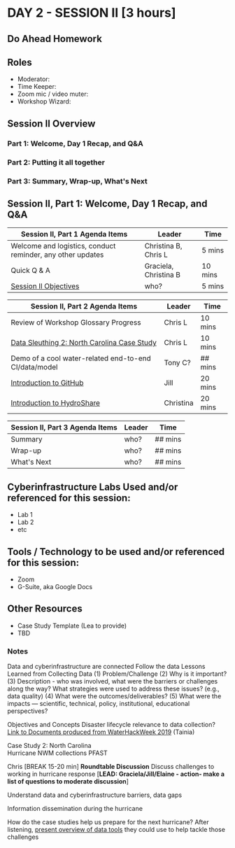 

# DAY 2 - SESSION II [3 hours]

## Do Ahead Homework

## Roles
* Moderator:
* Time Keeper:
* Zoom mic / video muter:
* Workshop Wizard: 

## Session II Overview
### Part 1: Welcome, Day 1 Recap, and Q&A
### Part 2: Putting it all together
### Part 3: Summary, Wrap-up, What's Next

## Session II, Part 1: Welcome, Day 1 Recap, and Q&A

Session II, Part 1 Agenda Items | Leader | Time 
---------------------------------------- | --------------- | ------- 
Welcome and logistics, conduct reminder, any other updates | Christina B, Chris L | 5 mins 
Quick Q & A | Graciela, Christina B | 10 mins 
[Session II Objectives](https://rapid-research.github.io/nc_pr_virtual_workshop/modules/sessionII_goals.html) | who? | 5 mins 

[//]: # (Any problems that need to be addressed) 

Session II, Part 2 Agenda Items | Leader | Time 
---------------------------------------- | --------------- | ------- 
Review of Workshop Glossary Progress | Chris L  | 10 mins
[Data Sleuthing 2: North Carolina Case Study](https://rapid-research.github.io/nc_pr_virtual_workshop/modules/data_sleuth_episode2_nc.html) | Chris L | 10 mins
Demo of a cool water-related end-to-end CI/data/model | Tony C? | ## mins
[Introduction to GitHub](https://rapid-research.github.io/nc_pr_virtual_workshop/modules/intro_to_github.html) | Jill | 20 mins
[Introduction to HydroShare](https://rapid-research.github.io/nc_pr_virtual_workshop/modules/intro_to_hydroshare.html) | Christina | 20 mins

Session II, Part 3 Agenda Items | Leader | Time 
---------------------------------------- | --------------- | ------- 
Summary| who? | ## mins
Wrap-up | who? | ## mins
What's Next | who? | ## mins

## Cyberinfrastructure Labs Used and/or referenced for this session:
* Lab 1
* Lab 2
* etc

## Tools / Technology to be used and/or referenced for this session:
* Zoom
* G-Suite, aka Google Docs

## Other Resources
* Case Study Template (Lea to provide)
* TBD

### Notes
Data and cyberinfrastructure are connected
Follow the data
Lessons Learned from Collecting Data
(1) Problem/Challenge
(2) Why is it important?
(3) Description - who was involved, what were the barriers or challenges along the way? What strategies were used to address these issues? (e.g., data quality)
(4) What were the outcomes/deliverables? 
(5) What were the impacts — scientific, technical, policy, institutional, educational perspectives?


Objectives and Concepts
Disaster lifecycle relevance to data collection?
<a href="https://drive.google.com/drive/u/1/folders/1emqV3tttq7lUPiJLncedqv3SBVG3heog">Link to Documents produced from WaterHackWeek 2019</a> (Tainia)

Case Study 2: North Carolina  
Hurricane NWM collections
PFAST
   <td>Chris
   <td colspan="3" >[BREAK 15-20 min]
   <td colspan="3" ><strong>Roundtable Discussion</strong>
Discuss challenges to working in hurricane response [<strong>LEAD: Graciela/Jill/Elaine - action- make a list of questions to moderate discussion</strong>] 
 
Understand data and cyberinfrastructure barriers, data gaps
 
Information dissemination during the hurricane
 
How do the case studies help us prepare for the next hurricane?
After listening, <span style="text-decoration:underline;">present overview of data tools</span> they could use to help tackle those challenges 
  
